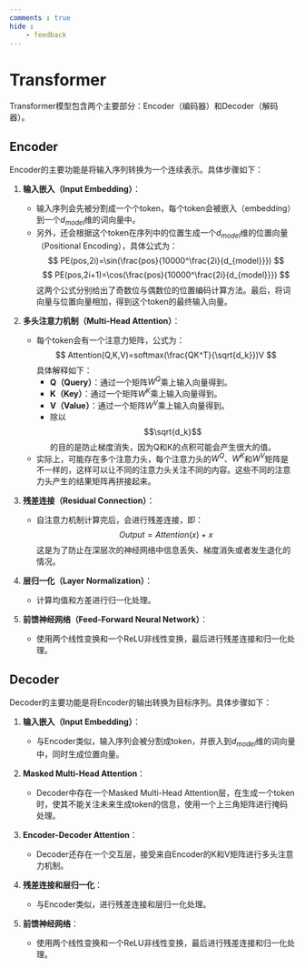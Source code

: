 ```yaml
---
comments : true
hide :
    - feedback
---
```


<script defer src="https://vercount.one/js"></script>

# Transformer

Transformer模型包含两个主要部分：Encoder（编码器）和Decoder（解码器）。

## Encoder

Encoder的主要功能是将输入序列转换为一个连续表示。具体步骤如下：

1. **输入嵌入（Input Embedding）**：
    * 输入序列会先被分割成一个个token，每个token会被嵌入（embedding）到一个$d_{model}$维的词向量中。
    * 另外，还会根据这个token在序列中的位置生成一个$d_{model}$维的位置向量（Positional Encoding），具体公式为：
    $$
    PE(pos,2i)=\sin(\frac{pos}{10000^\frac{2i}{d_{model}}})
    $$
    $$
    PE(pos,2i+1)=\cos(\frac{pos}{10000^\frac{2i}{d_{model}}})
    $$
    这两个公式分别给出了奇数位与偶数位的位置编码计算方法。最后，将词向量与位置向量相加，得到这个token的最终输入向量。

2. **多头注意力机制（Multi-Head Attention）**：
    * 每个token会有一个注意力矩阵，公式为：
    $$
    Attention(Q,K,V)=softmax(\frac{QK^T}{\sqrt{d_k}})V
    $$
    具体解释如下：
        * **Q（Query）**：通过一个矩阵$W^Q$乘上输入向量得到。
        * **K（Key）**：通过一个矩阵$W^K$乘上输入向量得到。
        * **V（Value）**：通过一个矩阵$W^V$乘上输入向量得到。
        * 除以$$\sqrt{d_k}$$的目的是防止梯度消失，因为Q和K的点积可能会产生很大的值。
    * 实际上，可能存在多个注意力头，每个注意力头的$W^Q$、$W^K$和$W^V$矩阵是不一样的，这样可以让不同的注意力头关注不同的内容。这些不同的注意力头产生的结果矩阵再拼接起来。

3. **残差连接（Residual Connection）**：
    * 自注意力机制计算完后，会进行残差连接，即：
    $$
    Output = Attention(x) + x
    $$
    这是为了防止在深层次的神经网络中信息丢失、梯度消失或者发生退化的情况。

4. **层归一化（Layer Normalization）**：
    * 计算均值和方差进行归一化处理。

5. **前馈神经网络（Feed-Forward Neural Network）**：
    * 使用两个线性变换和一个ReLU非线性变换，最后进行残差连接和归一化处理。

## Decoder

Decoder的主要功能是将Encoder的输出转换为目标序列。具体步骤如下：

1. **输入嵌入（Input Embedding）**：
    * 与Encoder类似，输入序列会被分割成token，并嵌入到$d_{model}$维的词向量中，同时生成位置向量。

2. **Masked Multi-Head Attention**：
    * Decoder中存在一个Masked Multi-Head Attention层，在生成一个token时，使其不能关注未来生成token的信息，使用一个上三角矩阵进行掩码处理。

3. **Encoder-Decoder Attention**：
    * Decoder还存在一个交互层，接受来自Encoder的K和V矩阵进行多头注意力机制。

4. **残差连接和层归一化**：
    * 与Encoder类似，进行残差连接和层归一化处理。

5. **前馈神经网络**：
    * 使用两个线性变换和一个ReLU非线性变换，最后进行残差连接和归一化处理。

<!--<span id="busuanzi_container_page_pv">本页总访问量<span id="busuanzi_value_page_pv"></span>次</span>
<span id="busuanzi_container_page_uv">本页总访客数 <span id="busuanzi_value_page_uv"></span> 人</span>-->